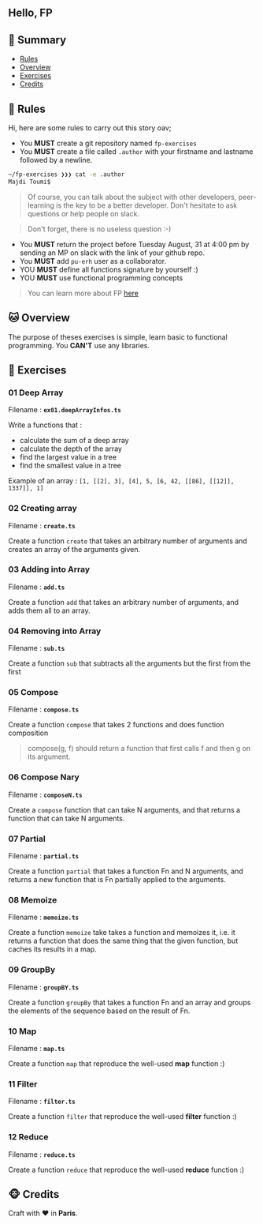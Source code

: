 ## Hello, FP

## <a name='TOC'>🐼 Summary</a>

- [Rules](#rules)
- [Overview](#overview)
- [Exercises](#exercises)
- [Credits](#credits)

## <a name='overview'>🦊 Rules</a>

Hi, here are some rules to carry out this story oav;

- You **MUST** create a git repository named `fp-exercises`
- You **MUST** create a file called `.author` with your firstname and lastname followed by a newline.

```sh
~/fp-exercises ❯❯❯ cat -e .author
Majdi Toumi$
```

> Of course, you can talk about the subject with other developers, peer-learning is
> the key to be a better developer. Don't hesitate to ask questions or help people on slack.

> Don't forget, there is no useless question :-)

- You **MUST** return the project before Tuesday August, 31 at 4:00 pm by sending an MP on slack with the link of your github repo.
- You **MUST** add `pu-erh` user as a collaborator.
- YOU **MUST** define all functions signature by yourself :)
- YOU **MUST** use functional programming concepts

> You can learn more about FP [here](https://mostly-adequate.gitbooks.io/mostly-adequate-guide/content/)

## <a name='overview'>🐱 Overview</a>

The purpose of theses exercises is simple, learn basic to functional programming.
You **CAN'T** use any libraries.

## <a name='exercises'>🐨 Exercises</a>

### 01 Deep Array

Filename : **`ex01.deepArrayInfos.ts`**

Write a functions that :

- calculate the sum of a deep array
- calculate the depth of the array
- find the largest value in a tree
- find the smallest value in a tree

Example of an array : `[1, [[2], 3], [4], 5, [6, 42, [[86], [[12]], 1337]], 1]`

### 02 Creating array

Filename : **`create.ts`**

Create a function `create` that takes an arbitrary number of arguments and creates an array of the arguments given.

### 03 Adding into Array

Filename : **`add.ts`**

Create a function `add` that takes an arbitrary number of arguments, and adds them all to an array.

### 04 Removing into Array

Filename : **`sub.ts`**

Create a function `sub` that subtracts all the arguments but the first from the first

### 05 Compose

Filename : **`compose.ts`**

Create a function `compose` that takes 2 functions and does function composition

> compose(g, f) should return a function that first calls f and then g on its argument.

### 06 Compose Nary

Filename : **`composeN.ts`**

Create a `compose` function that can take N arguments, and that returns a function that can take N arguments.

### 07 Partial

Filename : **`partial.ts`**

Create a function `partial` that takes a function Fn and N arguments, and returns a new function that is Fn partially applied to the arguments.

### 08 Memoize

Filename : **`memoize.ts`**

Create a function `memoize` take takes a function and memoizes it, i.e. it returns a function that does the same thing that the given function, but caches its results in a map.

### 09 GroupBy

Filename : **`groupBY.ts`**

Create a function `groupBy` that takes a function Fn and an array and groups the elements of the sequence based on the result of Fn.

### 10 Map

Filename : **`map.ts`**

Create a function `map` that reproduce the well-used **map** function :)

### 11 Filter

Filename : **`filter.ts`**

Create a function `filter` that reproduce the well-used **filter** function :)

### 12 Reduce

Filename : **`reduce.ts`**

Create a function `reduce` that reproduce the well-used **reduce** function :)

## <a name='credits'>🐵 Credits</a>

Craft with :heart: in **Paris**.
